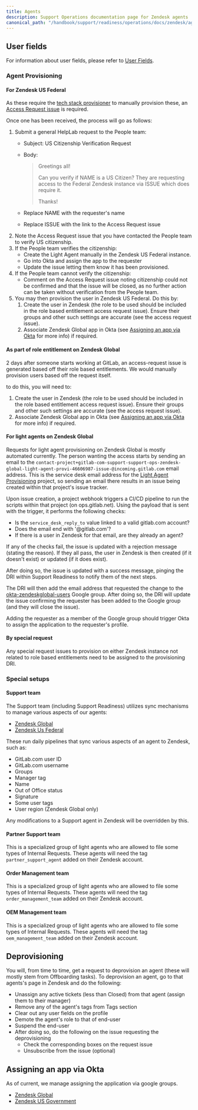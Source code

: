 ```yaml
---
title: Agents
description: Support Operations documentation page for Zendesk agents
canonical_path: "/handbook/support/readiness/operations/docs/zendesk/agents"
---
```


## User fields

For information about user fields, please refer to
[User Fields](user-fields.md).

### Agent Provisioning

#### For Zendesk US Federal

As these require the
[tech stack provisioner](https://gitlab.com/gitlab-com/www-gitlab-com/-/blob/master/data/tech_stack.yml)
to manually provision these, an
[Access Request issue](https://gitlab.com/gitlab-com/team-member-epics/access-requests/-/issues/new)
is required.

Once one has been received, the process will go as follows:

1. Submit a general HelpLab request to the People team:
   - Subject: US Citizenship Verification Request
   - Body:
     > Greetings all!
     >
     > Can you verify if NAME is a US Citizen? They are requesting access to the
     > Federal Zendesk instance via ISSUE which does require it.
     >
     > Thanks!

   - Replace NAME with the requester's name
   - Replace ISSUE with the link to the Access Request issue
1. Note the Access Request issue that you have contacted the People team to
   verify US citizenship.
1. If the People team verifies the citizenship:
   - Create the Light Agent manually in the Zendesk US Federal instance.
   - Go into Okta and assign the app to the requester
   - Update the issue letting them know it has been provisioned.
1. If the People team cannot verify the citizenship:
   - Comment on the Access Request issue noting citizenship could not be
     confirmed and that the issue will be closed, as no further action can be
     taken without verification from the People team.
1. You may then provision the user in Zendesk US Federal. Do this by:
   1. Create the user in Zendesk (the role to be used should be included in the
      role based entitlement access request issue). Ensure their groups and other
      such settings are accurate (see the access request issue).
   1. Associate Zendesk Global app in Okta (see
      [Assigning an app via Okta](#assigning-an-app-via-okta) for more info) if
      required.

#### As part of role entitlement on Zendesk Global

2 days after someone starts working at GitLab, an access-request issue is
generated based off their role based entitlements. We would manually provision
users based off the request itself.

to do this, you will need to:

1. Create the user in Zendesk (the role to be used should be included in the
   role based entitlement access request issue). Ensure their groups and other
   such settings are accurate (see the access request issue).
1. Associate Zendesk Global app in Okta (see
   [Assigning an app via Okta](#assigning-an-app-via-okta) for more info) if
   required.

#### For light agents on Zendesk Global

Requests for light agent provisioning on Zendesk Global is mostly automated
currently. The person wanting the access starts by sending an email to the
`contact-project+gitlab-com-support-support-ops-zendesk-global-light-agent-provi-46606987-issue-@incoming.gitlab.com`
email address. This is the service desk email address for the
[Light Agent Provisioning](https://gitlab.com/gitlab-com/support/support-ops/zendesk-global/light-agent-provisioning)
project, so sending an email there results in an issue being created within that
project's issue tracker.

Upon issue creation, a project webhook triggers a CI/CD pipeline to run the
scripts within that project (on ops.gitlab.net). Using the payload that is sent
with the trigger, it performs the following checks:

- Is the `service_desk_reply_to` value linked to a valid gitlab.com account?
- Does the email end with '@gitlab.com'?
- If there is a user in Zendesk for that email, are they already an agent?

If any of the checks fail, the issue is updated with a rejection message
(stating the reason). If they all pass, the user in Zendesk is then created (if
it doesn't exist) or updated (if it does exist).

After doing so, the issue is updated with a success message, pinging the DRI
within Support Readiness to notify them of the next steps.

The DRI will then add the email address that requested the change to the
[okta-zendeskglobal-users](https://groups.google.com/a/gitlab.com/g/okta-zendeskglobal-users/members)
Google group. After doing so, the DRI will update the issue confirming the
requester has been added to the Google group (and they will close the issue).

Adding the requester as a member of the Google group should trigger Okta to
assign the application to the requester's profile.

#### By special request

Any special request issues to provision on either Zendesk instance not related
to role based entitlements need to be assigned to the provisioning DRI.

### Special setups

#### Support team

The Support team (including Support Readiness) utilizes sync mechanisms to
manage various aspects of our agents:

- [Zendesk Global](https://gitlab.com/gitlab-com/support/support-ops/zendesk-global/agents)
- [Zendesk Us Federal](https://gitlab.com/gitlab-com/support/support-ops/zendesk-us-federal/agents)

These run daily pipelines that sync various aspects of an agent to Zendesk, such
as:

- GitLab.com user ID
- GitLab.com username
- Groups
- Manager tag
- Name
- Out of Office status
- Signature
- Some user tags
- User region (Zendesk Global only)

Any modifications to a Support agent in Zendesk will be overridden by this.

#### Partner Support team

This is a specialized group of light agents who are allowed to file some types
of Internal Requests. These agents will need the tag `partner_support_agent`
added on their Zendesk account.

#### Order Management team

This is a specialized group of light agents who are allowed to file some types
of Internal Requests. These agents will need the tag `order_management_team`
added on their Zendesk account.

#### OEM  Management team

This is a specialized group of light agents who are allowed to file some types
of Internal Requests. These agents will need the tag `oem_management_team`
added on their Zendesk account.

## Deprovisioning

You will, from time to time, get a request to deprovision an agent (these will
mostly stem from Offboarding tasks). To deprovision an agent, go to that
agents's page in Zendesk and do the following:

- Unassign any active tickets (less than Closed) from that agent (assign them to
  their manager)
- Remove any of the agent's tags from Tags section
- Clear out any user fields on the profile
- Demote the agent's role to that of end-user
- Suspend the end-user
- After doing so, do the following on the issue requesting the deprovisioning
  - Check the corresponding boxes on the request issue
  - Unsubscribe from the issue (optional)

## Assigning an app via Okta

As of current, we manage assigning the application via google groups.

- [Zendesk Global](https://groups.google.com/a/gitlab.com/g/okta-zendeskglobal-users/members)
- [Zendesk US Government](https://groups.google.com/a/gitlab.com/g/okta-zendeskfederal-users/members)
